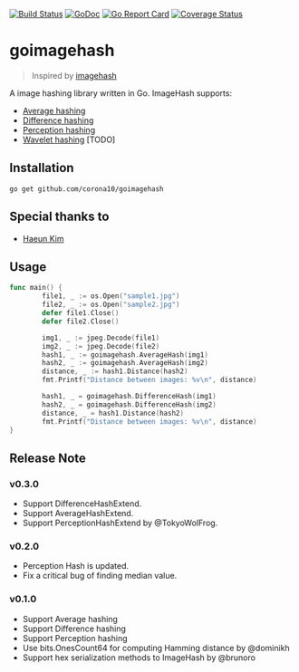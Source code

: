 [![Build Status](https://travis-ci.org/corona10/goimagehash.svg?branch=master)](https://travis-ci.org/corona10/goimagehash)
[![GoDoc](https://godoc.org/github.com/corona10/goimagehash?status.svg)](https://godoc.org/github.com/corona10/goimagehash)
[![Go Report Card](https://goreportcard.com/badge/github.com/corona10/goimagehash)](https://goreportcard.com/report/github.com/corona10/goimagehash)
[![Coverage Status](https://coveralls.io/repos/github/corona10/goimagehash/badge.svg)](https://coveralls.io/github/corona10/goimagehash)

# goimagehash
> Inspired by [imagehash](https://github.com/JohannesBuchner/imagehash)

A image hashing library written in Go. ImageHash supports:
* [Average hashing](http://www.hackerfactor.com/blog/index.php?/archives/432-Looks-Like-It.html)
* [Difference hashing](http://www.hackerfactor.com/blog/index.php?/archives/529-Kind-of-Like-That.html)
* [Perception hashing](http://www.hackerfactor.com/blog/index.php?/archives/432-Looks-Like-It.html)
* [Wavelet hashing](https://fullstackml.com/wavelet-image-hash-in-python-3504fdd282b5) [TODO]

## Installation
```
go get github.com/corona10/goimagehash
```
## Special thanks to
* [Haeun Kim](https://github.com/haeungun/)

## Usage

``` Go
func main() {
        file1, _ := os.Open("sample1.jpg")
        file2, _ := os.Open("sample2.jpg")
        defer file1.Close()
        defer file2.Close()

        img1, _ := jpeg.Decode(file1)
        img2, _ := jpeg.Decode(file2)
        hash1, _ := goimagehash.AverageHash(img1)
        hash2, _ := goimagehash.AverageHash(img2)
        distance, _ := hash1.Distance(hash2)
        fmt.Printf("Distance between images: %v\n", distance)

        hash1, _ = goimagehash.DifferenceHash(img1)
        hash2, _ = goimagehash.DifferenceHash(img2)
        distance, _ = hash1.Distance(hash2)
        fmt.Printf("Distance between images: %v\n", distance)
}
```

## Release Note

### v0.3.0
- Support DifferenceHashExtend.
- Support AverageHashExtend.
- Support PerceptionHashExtend by @TokyoWolFrog.

### v0.2.0
- Perception Hash is updated.
- Fix a critical bug of finding median value.

### v0.1.0
- Support Average hashing
- Support Difference hashing
- Support Perception hashing
- Use bits.OnesCount64 for computing Hamming distance by @dominikh
- Support hex serialization methods to ImageHash by @brunoro
